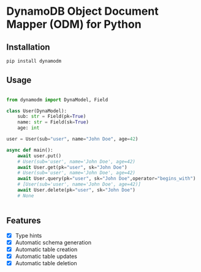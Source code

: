 # DynamoDB Object Document Mapper (ODM) for Python

## Installation

```bash
pip install dynamodm
```

## Usage

```python

from dynamodm import DynaModel, Field

class User(DynaModel):
	sub: str = Field(pk=True)
	name: str = Field(sk=True)
	age: int

user = User(sub="user", name="John Doe", age=42)

async def main():
	await user.put()
	# User(sub='user', name='John Doe', age=42)
	await User.get(pk="user", sk="John Doe")
	# User(sub='user', name='John Doe', age=42)
	await User.query(pk="user", sk="John Doe",operator="begins_with")
	# [User(sub='user', name='John Doe', age=42)]
	await User.delete(pk="user", sk="John Doe")
	# None
	
```

## Features

- [x] Type hints
- [x] Automatic schema generation
- [x] Automatic table creation
- [x] Automatic table updates
- [x] Automatic table deletion
